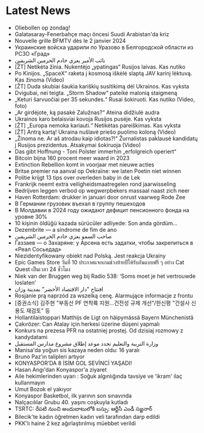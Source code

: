 # Latest News
-  Oliebollen op zondag!
-  Galatasaray-Fenerbahçe maçı öncesi Suudi Arabistan'da kriz
-  Nouvelle grille BFMTV dès le 2 janvier 2024
-  Украинские войска ударили по Уразово в Белгородской области из РСЗО «Град»
-  نائب الأمير يعزي خادم الحرمين الشريفين
-  [ŽT] Netikėta žinia. Nukentėjo „ypatingas“ Rusijos laivas. Kas nutiko
-  Po Kinijos. „SpaceX“ raketa į kosmosą iškėlė slaptą JAV karinį lėktuvą. Kas žinoma (Video)
-  [ŽT] Duda skubiai šaukia kariškių susitikimą dėl Ukrainos. Kas vyksta
-  Dvigubai, nei teigta. „Storm Shadow“ pateikė malonią staigmeną
-  „Keturi šarvuočiai per 35 sekundes.“ Rusai šokiruoti. Kas nutiko (Video, foto)
-  „Ar girdėjote, ką pasakė Zalužnas?“ Ateina didžiulė audra
-  Ukrainos karo belaisviai kovoja Rusijos pusėje. Kas vyksta
-  [ŽT] „Europa nemoka kariauti.“ Netikėtas pareiškimas. Kas vyksta
-  [ŽT] Antrą kartą! Ukraina nušlavė priešo puolimo koloną (Video)
-  „Žinoma ne. Ar aš atrodau kaip idiotas?!“ Žurnalistas paklausė kandidatų į Rusijos prezidentus. Atsakymai šokiruoja (Video)
-  Das gibt Hoffnung - Toni Polster immerhin „erfolgreich operiert“
-  Bitcoin bijna 160 procent meer waard in 2023
-  Extinction Rebellion komt in voorjaar met nieuwe acties
-  Britse premier na aanval op Oekraïne: we laten Poetin niet winnen
-  Politie krijgt 13 tips over overleden baby in de Lek
-  Frankrijk neemt extra veiligheidsmaatregelen rond jaarwisseling
-  Bedrijven leggen verbod op wegwerpbekers massaal naast zich neer
-  Haven Rotterdam: drukker in januari door onrust vaarweg Rode Zee
-  В Германии грузовик въехал в группу пешеходов
-  В Молдавии в 2024 году ожидают дефицит пенсионного фонда на уровне 30%
-  10 kişinin öldüğü kazada sürücüler adliyede: Son anda gördüm...
-  Dezembrite — a síndrome de fim de ano
-  صاحب السمو يعزي خادم الحرمين الشريفين
-  Газзаев — о Захаряне: у Арсена есть задатки, чтобы закрепиться в «Реал Сосьедад»
-  Niezidentyfikowany obiekt nad Polską. Jest reakcja Ukrainy
-  Epic Games Store วันที่ 10 ประกาศแจกเกมช่วงท้ายปีให้รับกันแบบฟรี ๆ อย่าง Cat Quest เป็นเวลา 24 ชั่วโมง
-  Niek van der Bruggen weg bij Radio 538: ‘Soms moet je het vertrouwde loslaten’
-  افتتاح "دار الاقتصاد الأخضر" بمدينة وزان
-  Rosjanie prą naprzód za wszelką cenę. Alarmujące informacje z frontu
-  [증권소식] 김주현 "부동산 PF 연착륙 지원...건전성 규제 개선"/한신평 "건설사 신용도 재검토" 등
-  Hollantilaistoppari Matthijs de Ligt on häipymässä Bayern Münchenistä
-  Çakırözer: Can Atalay için herkesi üzerine düşeni yapmalı
-  Konkurs na prezesa PFR na ostatniej prostej. Od dzisiaj rozmowy z kandydatami
-  وزارة التربية والتعليم تحدد موعد إطلاق مشروع مدارس المستقبل
-  Manisa'da yoğun sis kazaya neden oldu: 16 yaralı
-  Bruno Paz’ın talipleri artıyor
-  KONYASPOR’DA 8 İSİM GOL SEVİNCİ YAŞADI!
-  Hasan Angı'dan Konyaspor'a ziyaret
-  Aile hekimlerinden uyarı : Soğuk algınlığında tavsiye ve 'ikram' ilaç kullanmayın
-  Umut Bozok el yakıyor
-  Konyaspor Basketbol, ilk yarının son sınavında
-  Nalçacılılar Grubu 40. yaşını coşkuyla kutladı
-  TSRTC: రేపటి నుంచి అందుబాటులోకి బస్సు: ఆర్టీసీ ఎండీ సజ్జనార్‌
-  Bilecik'te kadın öğretmen kadın veli tarafından darp edildi
-  PKK'lı haine 2 kez ağırlaştırılmış müebbet verildi
